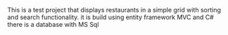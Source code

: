 This is a test project that displays restaurants in a simple grid with sorting and search functionality.
it is build using entity framework MVC and C# there is a database with MS Sql
